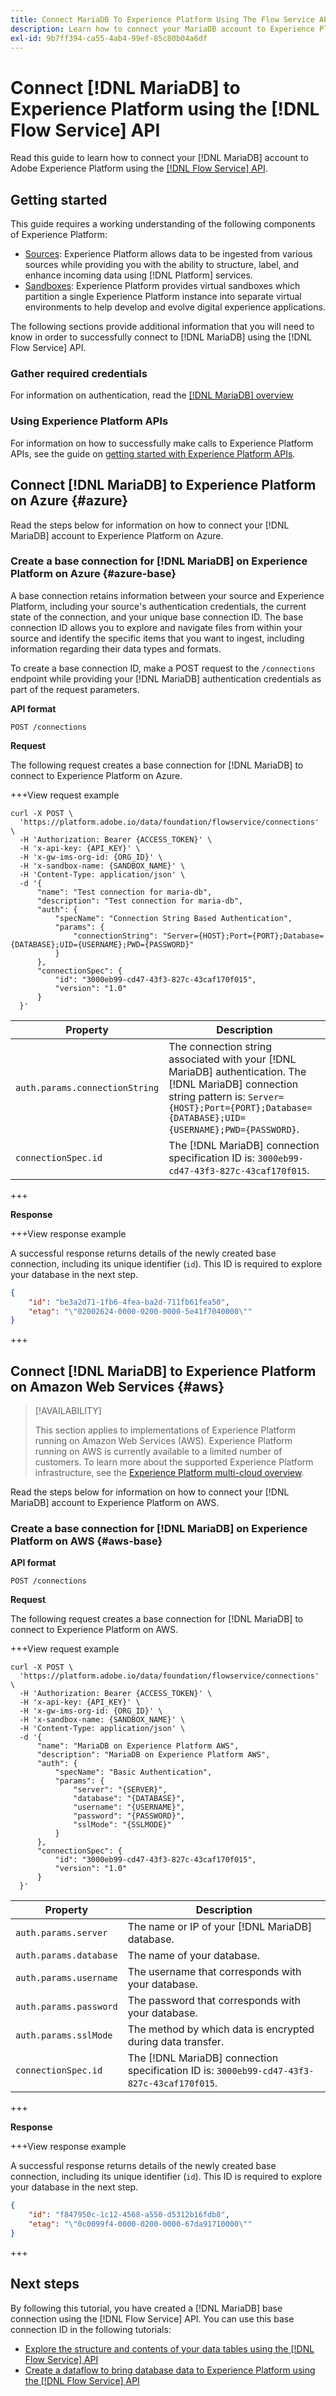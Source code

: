 ```yaml
---
title: Connect MariaDB To Experience Platform Using The Flow Service API
description: Learn how to connect your MariaDB account to Experience Platform using APIs.
exl-id: 9b7ff394-ca55-4ab4-99ef-85c80b04a6df
---
```

# Connect [!DNL MariaDB] to Experience Platform using the [!DNL Flow Service] API

Read this guide to learn how to connect your [!DNL MariaDB] account to Adobe Experience Platform using the [[!DNL Flow Service] API](https://developer.adobe.com/experience-platform-apis/references/flow-service/).

## Getting started

This guide requires a working understanding of the following components of Experience Platform:

* [Sources](../../../../home.md): Experience Platform allows data to be ingested from various sources while providing you with the ability to structure, label, and enhance incoming data using [!DNL Platform] services.
* [Sandboxes](../../../../../sandboxes/home.md): Experience Platform provides virtual sandboxes which partition a single Experience Platform instance into separate virtual environments to help develop and evolve digital experience applications.

The following sections provide additional information that you will need to know in order to successfully connect to [!DNL MariaDB] using the [!DNL Flow Service] API.

### Gather required credentials

For information on authentication, read the [[!DNL MariaDB] overview](../../../../connectors/databases/mariadb.md#credentials)

### Using Experience Platform APIs

For information on how to successfully make calls to Experience Platform APIs, see the guide on [getting started with Experience Platform APIs](../../../../../landing/api-guide.md).

## Connect [!DNL MariaDB] to Experience Platform on Azure {#azure}

Read the steps below for information on how to connect your [!DNL MariaDB] account to Experience Platform on Azure.

### Create a base connection for [!DNL MariaDB] on Experience Platform on Azure {#azure-base}

A base connection retains information between your source and Experience Platform, including your source's authentication credentials, the current state of the connection, and your unique base connection ID. The base connection ID allows you to explore and navigate files from within your source and identify the specific items that you want to ingest, including information regarding their data types and formats.

To create a base connection ID, make a POST request to the `/connections` endpoint while providing your [!DNL MariaDB] authentication credentials as part of the request parameters.

**API format**

```https
POST /connections
```

**Request**

The following request creates a base connection for [!DNL MariaDB] to connect to Experience Platform on Azure.

+++View request example

```shell
curl -X POST \
  'https://platform.adobe.io/data/foundation/flowservice/connections' \
  -H 'Authorization: Bearer {ACCESS_TOKEN}' \
  -H 'x-api-key: {API_KEY}' \
  -H 'x-gw-ims-org-id: {ORG_ID}' \
  -H 'x-sandbox-name: {SANDBOX_NAME}' \
  -H 'Content-Type: application/json' \
  -d '{
      "name": "Test connection for maria-db",
      "description": "Test connection for maria-db",
      "auth": {
          "specName": "Connection String Based Authentication",
          "params": {
              "connectionString": "Server={HOST};Port={PORT};Database={DATABASE};UID={USERNAME};PWD={PASSWORD}"
          }
      },
      "connectionSpec": {
          "id": "3000eb99-cd47-43f3-827c-43caf170f015",
          "version": "1.0"
      }
  }'
```

| Property | Description |
| -------- | ----------- |
| `auth.params.connectionString` | The connection string associated with your [!DNL MariaDB] authentication. The [!DNL MariaDB] connection string pattern is: `Server={HOST};Port={PORT};Database={DATABASE};UID={USERNAME};PWD={PASSWORD}`. |
| `connectionSpec.id` | The [!DNL MariaDB] connection specification ID is: `3000eb99-cd47-43f3-827c-43caf170f015`. |

+++

**Response**

+++View response example

A successful response returns details of the newly created base connection, including its unique identifier (`id`). This ID is required to explore your database in the next step.

```json
{
    "id": "be3a2d71-1fb6-4fea-ba2d-711fb61fea50",
    "etag": "\"02002624-0000-0200-0000-5e41f7040000\""
}
```

+++

## Connect [!DNL MariaDB] to Experience Platform on Amazon Web Services {#aws}

>[!AVAILABILITY]
>
>This section applies to implementations of Experience Platform running on Amazon Web Services (AWS). Experience Platform running on AWS is currently available to a limited number of customers. To learn more about the supported Experience Platform infrastructure, see the [Experience Platform multi-cloud overview](../../../../../landing/multi-cloud.md).

Read the steps below for information on how to connect your [!DNL MariaDB] account to Experience Platform on AWS.

### Create a base connection for [!DNL MariaDB] on Experience Platform on AWS {#aws-base}

**API format**

```https
POST /connections
```

**Request**

The following request creates a base connection for [!DNL MariaDB] to connect to Experience Platform on AWS.

+++View request example

```shell
curl -X POST \
  'https://platform.adobe.io/data/foundation/flowservice/connections' \
  -H 'Authorization: Bearer {ACCESS_TOKEN}' \
  -H 'x-api-key: {API_KEY}' \
  -H 'x-gw-ims-org-id: {ORG_ID}' \
  -H 'x-sandbox-name: {SANDBOX_NAME}' \
  -H 'Content-Type: application/json' \
  -d '{
      "name": "MariaDB on Experience Platform AWS",
      "description": "MariaDB on Experience Platform AWS",
      "auth": {
          "specName": "Basic Authentication",
          "params": {
              "server": "{SERVER}",
              "database": "{DATABASE}",
              "username": "{USERNAME}",
              "password": "{PASSWORD}",
              "sslMode": "{SSLMODE}"
          }
      },
      "connectionSpec": {
          "id": "3000eb99-cd47-43f3-827c-43caf170f015",
          "version": "1.0"
      }
  }'
```

| Property | Description |
| --- | --- |
| `auth.params.server` | The name or IP of your [!DNL MariaDB] database. |
| `auth.params.database` | The name of your database. |
| `auth.params.username` | The username that corresponds with your database. |
| `auth.params.password` | The password that corresponds with your database. |
| `auth.params.sslMode` | The method by which data is encrypted during data transfer. |
| `connectionSpec.id` | The [!DNL MariaDB] connection specification ID is: `3000eb99-cd47-43f3-827c-43caf170f015`. |

+++

**Response**

+++View response example

A successful response returns details of the newly created base connection, including its unique identifier (`id`). This ID is required to explore your database in the next step.

```json
{
    "id": "f847950c-1c12-4568-a550-d5312b16fdb8",
    "etag": "\"0c0099f4-0000-0200-0000-67da91710000\""
}
```

+++


## Next steps

By following this tutorial, you have created a [!DNL MariaDB] base connection using the [!DNL Flow Service] API. You can use this base connection ID in the following tutorials:

* [Explore the structure and contents of your data tables using the [!DNL Flow Service] API](../../explore/tabular.md)
* [Create a dataflow to bring database data to Experience Platform using the [!DNL Flow Service] API](../../collect/database-nosql.md)
